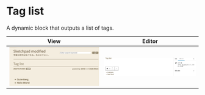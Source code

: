 # Tag list

A dynamic block that outputs a list of tags.

|View|Editor|
|:-:|:-:|
|![View Screen Shot](../../assets/images/tag%20list%20-%20View.webp)|![Editor Screen Shot](../../assets/images/tag%20list%20-%20Edit.webp)|
